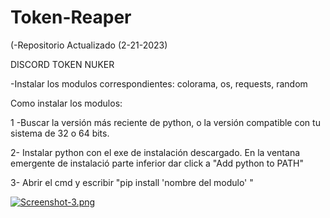 # Token-Reaper

(-Repositorio Actualizado (2-21-2023)

DISCORD TOKEN NUKER

-Instalar los modulos correspondientes: colorama, os, requests, random

Como instalar los modulos: 

1 -Buscar la versión más reciente de python, o la versión compatible con tu sistema de 32 o 64 bits. 

2- Instalar python con el exe de instalación descargado. En la ventana emergente de instalació parte inferior dar click a "Add python to PATH" 

3- Abrir el cmd y escribir "pip install 'nombre del modulo' " 

[![Screenshot-3.png](https://i.postimg.cc/GthVY0Qv/Screenshot-3.png)](https://postimg.cc/MMN92FgG)
